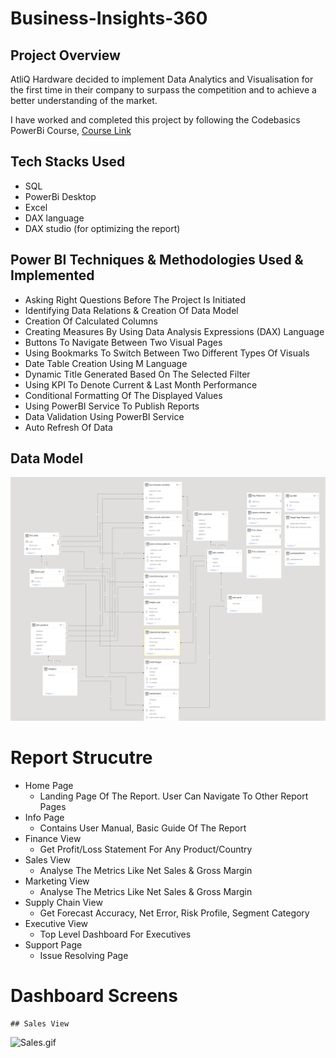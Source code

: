 # Business-Insights-360
## Project Overview

AtliQ Hardware decided to implement Data Analytics and Visualisation for the first time in their company to surpass the competition and to achieve a better understanding of the market.

I have worked and completed this project by following the Codebasics PowerBi Course, [Course Link](https://codebasics.io/courses/power-bi-data-analysis-with-end-to-end-project)


## Tech Stacks Used

- SQL
- PowerBi Desktop
- Excel
- DAX language
- DAX studio (for optimizing the report)

## Power BI Techniques & Methodologies Used & Implemented

- Asking Right Questions Before The Project Is Initiated 
- Identifying Data Relations & Creation Of Data Model
- Creation Of Calculated Columns
- Creating Measures By Using Data Analysis Expressions (DAX) Language
- Buttons To Navigate Between Two Visual Pages
- Using Bookmarks To Switch Between Two Different Types Of Visuals
- Date Table Creation Using M Language
- Dynamic Title Generated Based On The Selected Filter
- Using KPI To Denote Current & Last Month Performance
- Conditional Formatting Of The Displayed Values
- Using PowerBI Service To Publish Reports
- Data Validation Using PowerBI Service 
- Auto Refresh Of Data

## Data Model
<img src="https://github.com/AmeyaKN/Business-Insights-360/blob/main/Resources/DataModel.PNG" class="center">

# Report Strucutre

- Home Page
  - Landing Page Of The Report. User Can Navigate To Other Report Pages
- Info Page
  - Contains User Manual, Basic Guide Of The Report
- Finance View
  - Get Profit/Loss Statement For Any Product/Country
- Sales View
  - Analyse The Metrics Like Net Sales & Gross Margin
- Marketing View
  - Analyse The Metrics Like Net Sales & Gross Margin
- Supply Chain View
  - Get Forecast Accuracy, Net Error, Risk Profile, Segment Category
- Executive View
  - Top Level Dashboard For Executives
- Support Page
  - Issue Resolving Page
  
 # Dashboard Screens
    ## Sales View

![Sales.gif](https://github.com/Naveen-S6/Business_Insights_360/blob/main/Resources/Sales.gif)
  
 
 
